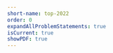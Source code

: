 ```yaml
---
short-name: top-2022
order: 0
expandAllProblemStatements: true
isCurrent: true
showPDF: true
---
```

